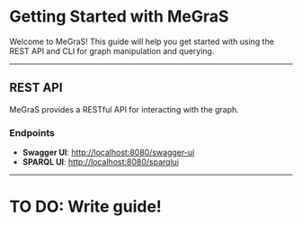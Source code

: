 # Getting Started with MeGraS

Welcome to MeGraS! This guide will help you get started with using the REST API and CLI for graph manipulation and querying.

---

## REST API

MeGraS provides a RESTful API for interacting with the graph.

### Endpoints

- **Swagger UI**: [http://localhost:8080/swagger-ui](http://localhost:8080/swagger-ui)
- **SPARQL UI**: [http://localhost:8080/sparqlui](http://localhost:8080/sparqlui)

---

# TO DO: Write guide!